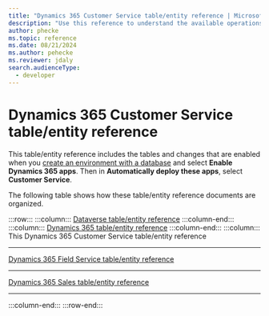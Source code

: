 ```yaml
---
title: "Dynamics 365 Customer Service table/entity reference | Microsoft Docs"
description: "Use this reference to understand the available operations that can be performed for specific tables, the default columns/attributes of each table/entity and the relationships between tables in Dynamics 365 Customer Service "
author: phecke
ms.topic: reference
ms.date: 08/21/2024
ms.author: pehecke
ms.reviewer: jdaly
search.audienceType: 
  - developer
---
```

# Dynamics 365 Customer Service table/entity reference

This table/entity reference includes the tables and changes that are enabled when you [create an environment with a database](/power-platform/admin/create-environment#create-an-environment-with-a-database) and select **Enable Dynamics 365 apps**. Then in **Automatically deploy these apps**, select **Customer Service**.


The following table shows how these table/entity reference documents are organized.


:::row:::
   :::column:::
      [Dataverse table/entity reference](/power-apps/developer/data-platform/reference/about-entity-reference)
   :::column-end:::
   :::column:::
      [Dynamics 365 table/entity reference](../../../developer/about-entity-reference.md)
   :::column-end:::
      :::column:::
      This Dynamics 365 Customer Service table/entity reference<hr />
      [Dynamics 365 Field Service table/entity reference](../../../field-service/developer/about-entity-reference.md)<hr />
      [Dynamics 365 Sales table/entity reference](../../../sales/developer/reference/about-entity-reference.md)<hr />
   :::column-end:::
:::row-end:::

